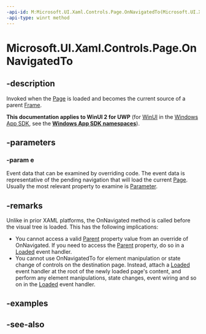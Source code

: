 ```yaml
---
-api-id: M:Microsoft.UI.Xaml.Controls.Page.OnNavigatedTo(Microsoft.UI.Xaml.Navigation.NavigationEventArgs)
-api-type: winrt method
---
```


<!-- Method syntax
virtual protected void OnNavigatedTo(Windows.UI.Xaml.Navigation.NavigationEventArgs e)
-->

# Microsoft.UI.Xaml.Controls.Page.OnNavigatedTo

## -description
Invoked when the [Page](page.md) is loaded and becomes the current source of a parent [Frame](frame.md).

**This documentation applies to WinUI 2 for UWP** (for [WinUI](/windows/apps/winui/winui3/) in the [Windows App SDK](/windows/apps/windows-app-sdk/), see the **[Windows App SDK namespaces](/windows/windows-app-sdk/api/winrt/)**).

## -parameters
### -param e
Event data that can be examined by overriding code. The event data is representative of the pending navigation that will load the current [Page](page.md). Usually the most relevant property to examine is [Parameter](../microsoft.ui.xaml.navigation/navigationeventargs_parameter.md).

## -remarks
Unlike in prior XAML platforms, the OnNavigated method is called before the visual tree is loaded. This has the following implications:
+ You cannot access a valid [Parent](../microsoft.ui.xaml/frameworkelement_parent.md) property value from an override of OnNavigated. If you need to access the [Parent](../microsoft.ui.xaml/frameworkelement_parent.md) property, do so in a [Loaded](../microsoft.ui.xaml/frameworkelement_loaded.md) event handler.
+ You cannot use OnNavigatedTo for element manipulation or state change of controls on the destination page. Instead, attach a [Loaded](../microsoft.ui.xaml/frameworkelement_loaded.md) event handler at the root of the newly loaded page's content, and perform any element manipulations, state changes, event wiring and so on in the [Loaded](../microsoft.ui.xaml/frameworkelement_loaded.md) event handler.


## -examples

## -see-also
